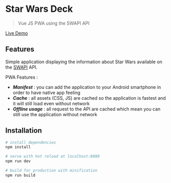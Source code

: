 # Star Wars Deck

> Vue JS PWA using the SWAPI API

[Live Demo](https://starwarsdeck-hilfhzeoec.now.sh)

## Features

Simple application displaying the information about Star Wars available on the [SWAPI](https://swapi.co/) API.

PWA Features :
- ***Manifest*** : you can add the application to your Android smartphone in order to have native app feeling
- ***Cache*** : all assets (CSS, JS) are cached so the application is fastest and it will still load even without network
- ***Offline usage*** : all request to the API are cached which mean you can still use the application without network

## Installation

``` bash
# install dependencies
npm install

# serve with hot reload at localhost:8080
npm run dev

# build for production with minification
npm run build
```
